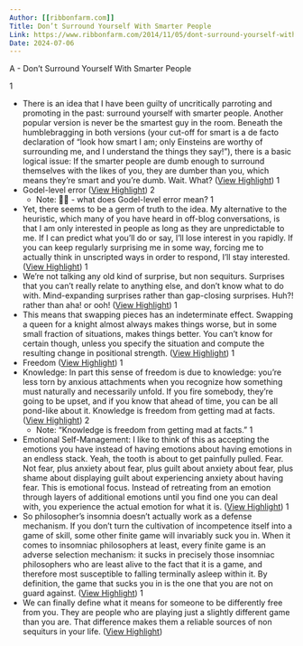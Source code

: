 ```yaml
---
Author: [[ribbonfarm.com]]
Title: Don’t Surround Yourself With Smarter People
Link: https://www.ribbonfarm.com/2014/11/05/dont-surround-yourself-with-smarter-people/
Date: 2024-07-06
---
```

A - Don’t Surround Yourself With Smarter People

1
- There is an idea that I have been guilty of uncritically parroting and promoting in the past: surround yourself with smarter people. Another popular version is never be the smartest guy in the room.
  Beneath the humblebragging in both versions (your cut-off for smart is a de facto declaration of “look how smart I am; only Einsteins are worthy of surrounding me, and I understand the things they say!”), there is a basic logical issue: If the smarter people are dumb enough to surround themselves with the likes of you, they are dumber than you, which means they’re smart and you’re dumb. Wait. What? ([View Highlight](https://instapaper.com/read/1557082299/21396229))
1
- Godel-level error ([View Highlight](https://instapaper.com/read/1557082299/21396231))
2
    - Note: 🙋‍♂️ - what does Godel-level error mean?
1
- Yet, there seems to be a germ of truth to the idea. My alternative to the heuristic, which many of you have heard in off-blog conversations, is that I am only interested in people as long as they are unpredictable to me. If I can predict what you’ll do or say, I’ll lose interest in you rapidly. If you can keep regularly surprising me in some way, forcing me to actually think in unscripted ways in order to respond, I’ll stay interested. ([View Highlight](https://instapaper.com/read/1557082299/21396234))
1
- We’re not talking any old kind of surprise, but non sequiturs. Surprises that you can’t really relate to anything else, and don’t know what to do with. Mind-expanding surprises rather than gap-closing surprises.
  Huh?! rather than aha! or ooh! ([View Highlight](https://instapaper.com/read/1557082299/21396237))
1
- This means that swapping pieces has an indeterminate effect. Swapping a queen for a knight almost always makes things worse, but in some small fraction of situations, makes things better. You can’t know for certain though, unless you specify the situation and compute the resulting change in positional strength. ([View Highlight](https://instapaper.com/read/1557082299/21396259))
1
- Freedom ([View Highlight](https://instapaper.com/read/1557082299/21396292))
1
- Knowledge: In part this sense of freedom is due to knowledge: you’re less torn by anxious attachments when you recognize how something must naturally and necessarily unfold. If you fire somebody, they’re going to be upset, and if you know that ahead of time, you can be all pond-like about it. Knowledge is freedom from getting mad at facts. ([View Highlight](https://instapaper.com/read/1557082299/21408083))
2
    - Note: “Knowledge is freedom from getting mad at facts.”
1
- Emotional Self-Management: I like to think of this as accepting the emotions you have instead of having emotions about having emotions in an endless stack. Yeah, the tooth is about to get painfully pulled. Fear. Not fear, plus anxiety about fear, plus guilt about anxiety about fear, plus shame about displaying guilt about experiencing anxiety about having fear. This is emotional focus. Instead of retreating from an emotion through layers of additional emotions until you find one you can deal with, you experience the actual emotion for what it is. ([View Highlight](https://instapaper.com/read/1557082299/21408107))
1
- So philosopher’s insomnia doesn’t actually work as a defense mechanism. If you don’t turn the cultivation of incompetence itself into a game of skill, some other finite game will invariably suck you in. When it comes to insomniac philosophers at least, every finite game is an adverse selection mechanism: it sucks in precisely those insomniac philosophers who are least alive to the fact that it is a game, and therefore most susceptible to falling terminally asleep within it. By definition, the game that sucks you in is the one that you are not on guard against. ([View Highlight](https://instapaper.com/read/1557082299/21408195))
1
- We can finally define what it means for someone to be differently free from you. They are people who are playing just a slightly different game than you are. That difference makes them a reliable sources of non sequiturs in your life. ([View Highlight](https://instapaper.com/read/1557082299/21408215))
